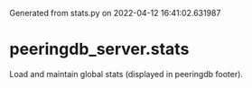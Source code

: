 Generated from stats.py on 2022-04-12 16:41:02.631987

# peeringdb_server.stats

Load and maintain global stats (displayed in peeringdb footer).
